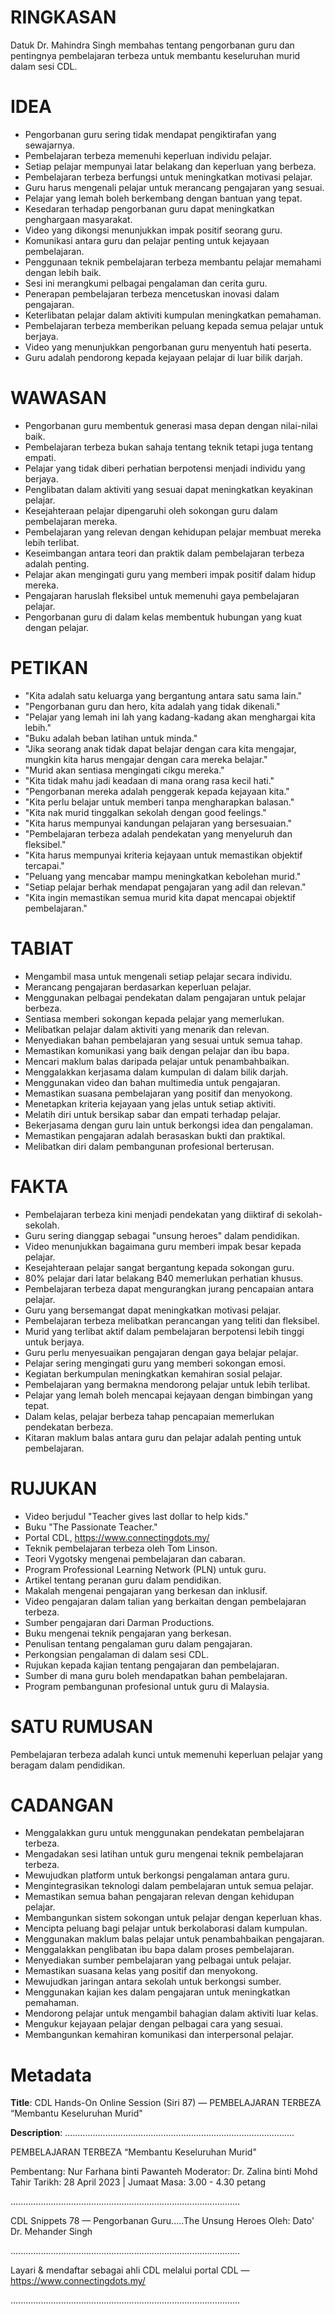 # RINGKASAN
Datuk Dr. Mahindra Singh membahas tentang pengorbanan guru dan pentingnya pembelajaran terbeza untuk membantu keseluruhan murid dalam sesi CDL.

# IDEA
- Pengorbanan guru sering tidak mendapat pengiktirafan yang sewajarnya.
- Pembelajaran terbeza memenuhi keperluan individu pelajar.
- Setiap pelajar mempunyai latar belakang dan keperluan yang berbeza.
- Pembelajaran terbeza berfungsi untuk meningkatkan motivasi pelajar.
- Guru harus mengenali pelajar untuk merancang pengajaran yang sesuai.
- Pelajar yang lemah boleh berkembang dengan bantuan yang tepat.
- Kesedaran terhadap pengorbanan guru dapat meningkatkan penghargaan masyarakat.
- Video yang dikongsi menunjukkan impak positif seorang guru.
- Komunikasi antara guru dan pelajar penting untuk kejayaan pembelajaran.
- Penggunaan teknik pembelajaran terbeza membantu pelajar memahami dengan lebih baik.
- Sesi ini merangkumi pelbagai pengalaman dan cerita guru.
- Penerapan pembelajaran terbeza mencetuskan inovasi dalam pengajaran.
- Keterlibatan pelajar dalam aktiviti kumpulan meningkatkan pemahaman.
- Pembelajaran terbeza memberikan peluang kepada semua pelajar untuk berjaya.
- Video yang menunjukkan pengorbanan guru menyentuh hati peserta.
- Guru adalah pendorong kepada kejayaan pelajar di luar bilik darjah.

# WAWASAN
- Pengorbanan guru membentuk generasi masa depan dengan nilai-nilai baik.
- Pembelajaran terbeza bukan sahaja tentang teknik tetapi juga tentang empati.
- Pelajar yang tidak diberi perhatian berpotensi menjadi individu yang berjaya.
- Penglibatan dalam aktiviti yang sesuai dapat meningkatkan keyakinan pelajar.
- Kesejahteraan pelajar dipengaruhi oleh sokongan guru dalam pembelajaran mereka.
- Pembelajaran yang relevan dengan kehidupan pelajar membuat mereka lebih terlibat.
- Keseimbangan antara teori dan praktik dalam pembelajaran terbeza adalah penting.
- Pelajar akan mengingati guru yang memberi impak positif dalam hidup mereka.
- Pengajaran haruslah fleksibel untuk memenuhi gaya pembelajaran pelajar.
- Pengorbanan guru di dalam kelas membentuk hubungan yang kuat dengan pelajar.

# PETIKAN
- "Kita adalah satu keluarga yang bergantung antara satu sama lain."
- "Pengorbanan guru dan hero, kita adalah yang tidak dikenali."
- "Pelajar yang lemah ini lah yang kadang-kadang akan menghargai kita lebih."
- "Buku adalah beban latihan untuk minda."
- "Jika seorang anak tidak dapat belajar dengan cara kita mengajar, mungkin kita harus mengajar dengan cara mereka belajar."
- "Murid akan sentiasa mengingati cikgu mereka."
- "Kita tidak mahu jadi keadaan di mana orang rasa kecil hati."
- "Pengorbanan mereka adalah penggerak kepada kejayaan kita."
- "Kita perlu belajar untuk memberi tanpa mengharapkan balasan."
- "Kita nak murid tinggalkan sekolah dengan good feelings."
- "Kita harus mempunyai kandungan pelajaran yang bersesuaian."
- "Pembelajaran terbeza adalah pendekatan yang menyeluruh dan fleksibel."
- "Kita harus mempunyai kriteria kejayaan untuk memastikan objektif tercapai."
- "Peluang yang mencabar mampu meningkatkan kebolehan murid."
- "Setiap pelajar berhak mendapat pengajaran yang adil dan relevan."
- "Kita ingin memastikan semua murid kita dapat mencapai objektif pembelajaran."

# TABIAT
- Mengambil masa untuk mengenali setiap pelajar secara individu.
- Merancang pengajaran berdasarkan keperluan pelajar.
- Menggunakan pelbagai pendekatan dalam pengajaran untuk pelajar berbeza.
- Sentiasa memberi sokongan kepada pelajar yang memerlukan.
- Melibatkan pelajar dalam aktiviti yang menarik dan relevan.
- Menyediakan bahan pembelajaran yang sesuai untuk semua tahap.
- Memastikan komunikasi yang baik dengan pelajar dan ibu bapa.
- Mencari maklum balas daripada pelajar untuk penambahbaikan.
- Menggalakkan kerjasama dalam kumpulan di dalam bilik darjah.
- Menggunakan video dan bahan multimedia untuk pengajaran.
- Memastikan suasana pembelajaran yang positif dan menyokong.
- Menetapkan kriteria kejayaan yang jelas untuk setiap aktiviti.
- Melatih diri untuk bersikap sabar dan empati terhadap pelajar.
- Bekerjasama dengan guru lain untuk berkongsi idea dan pengalaman.
- Memastikan pengajaran adalah berasaskan bukti dan praktikal.
- Melibatkan diri dalam pembangunan profesional berterusan.

# FAKTA
- Pembelajaran terbeza kini menjadi pendekatan yang diiktiraf di sekolah-sekolah.
- Guru sering dianggap sebagai "unsung heroes" dalam pendidikan.
- Video menunjukkan bagaimana guru memberi impak besar kepada pelajar.
- Kesejahteraan pelajar sangat bergantung kepada sokongan guru.
- 80% pelajar dari latar belakang B40 memerlukan perhatian khusus.
- Pembelajaran terbeza dapat mengurangkan jurang pencapaian antara pelajar.
- Guru yang bersemangat dapat meningkatkan motivasi pelajar.
- Pembelajaran terbeza melibatkan perancangan yang teliti dan fleksibel.
- Murid yang terlibat aktif dalam pembelajaran berpotensi lebih tinggi untuk berjaya.
- Guru perlu menyesuaikan pengajaran dengan gaya belajar pelajar.
- Pelajar sering mengingati guru yang memberi sokongan emosi.
- Kegiatan berkumpulan meningkatkan kemahiran sosial pelajar.
- Pembelajaran yang bermakna mendorong pelajar untuk lebih terlibat.
- Pelajar yang lemah boleh mencapai kejayaan dengan bimbingan yang tepat.
- Dalam kelas, pelajar berbeza tahap pencapaian memerlukan pendekatan berbeza.
- Kitaran maklum balas antara guru dan pelajar adalah penting untuk pembelajaran.

# RUJUKAN
- Video berjudul "Teacher gives last dollar to help kids."
- Buku "The Passionate Teacher."
- Portal CDL, https://www.connectingdots.my/
- Teknik pembelajaran terbeza oleh Tom Linson.
- Teori Vygotsky mengenai pembelajaran dan cabaran.
- Program Professional Learning Network (PLN) untuk guru.
- Artikel tentang peranan guru dalam pendidikan.
- Makalah mengenai pengajaran yang berkesan dan inklusif.
- Video pengajaran dalam talian yang berkaitan dengan pembelajaran terbeza.
- Sumber pengajaran dari Darman Productions.
- Buku mengenai teknik pengajaran yang berkesan.
- Penulisan tentang pengalaman guru dalam pengajaran.
- Perkongsian pengalaman di dalam sesi CDL.
- Rujukan kepada kajian tentang pengajaran dan pembelajaran.
- Sumber di mana guru boleh mendapatkan bahan pembelajaran.
- Program pembangunan profesional untuk guru di Malaysia.

# SATU RUMUSAN
Pembelajaran terbeza adalah kunci untuk memenuhi keperluan pelajar yang beragam dalam pendidikan.

# CADANGAN
- Menggalakkan guru untuk menggunakan pendekatan pembelajaran terbeza.
- Mengadakan sesi latihan untuk guru mengenai teknik pembelajaran terbeza.
- Mewujudkan platform untuk berkongsi pengalaman antara guru.
- Mengintegrasikan teknologi dalam pembelajaran untuk semua pelajar.
- Memastikan semua bahan pengajaran relevan dengan kehidupan pelajar.
- Membangunkan sistem sokongan untuk pelajar dengan keperluan khas.
- Mencipta peluang bagi pelajar untuk berkolaborasi dalam kumpulan.
- Menggunakan maklum balas pelajar untuk penambahbaikan pengajaran.
- Menggalakkan penglibatan ibu bapa dalam proses pembelajaran.
- Menyediakan sumber pembelajaran yang pelbagai untuk pelajar.
- Memastikan suasana kelas yang positif dan menyokong.
- Mewujudkan jaringan antara sekolah untuk berkongsi sumber.
- Menggunakan kajian kes dalam pengajaran untuk meningkatkan pemahaman.
- Mendorong pelajar untuk mengambil bahagian dalam aktiviti luar kelas.
- Mengukur kejayaan pelajar dengan pelbagai cara yang sesuai.
- Membangunkan kemahiran komunikasi dan interpersonal pelajar.

# Metadata
**Title**: CDL Hands-On Online Session (Siri 87) — PEMBELAJARAN TERBEZA “Membantu Keseluruhan Murid"

**Description**: ...........................................................................................

PEMBELAJARAN TERBEZA “Membantu Keseluruhan Murid"

Pembentang: Nur Farhana binti Pawanteh 
Moderator: Dr. Zalina binti Mohd Tahir
Tarikh: 28 April 2023   |   Jumaat
Masa: 3.00  - 4.30 petang

...........................................................................................

CDL Snippets 78 — Pengorbanan Guru.....The Unsung Heroes
Oleh: Dato' Dr. Mehander Singh

...........................................................................................

Layari & mendaftar sebagai ahli CDL melalui portal CDL — https://www.connectingdots.my/

...........................................................................................